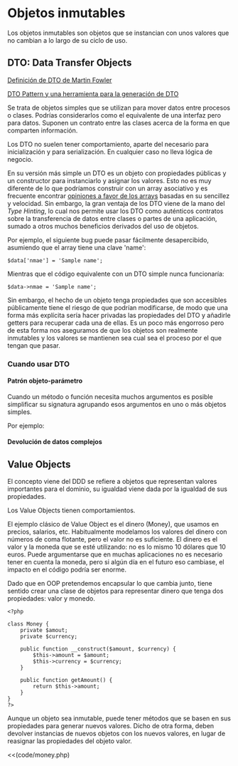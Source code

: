 # Objetos inmutables

Los objetos inmutables son objetos que se instancian con unos valores que no cambian a lo largo de su ciclo de uso.

## DTO: Data Transfer Objects

[Definición de DTO de Martin Fowler](http://martinfowler.com/eaaCatalog/dataTransferObject.html "P of EAA: Data Transfer Object")

[DTO Pattern y una herramienta para la generación de DTO](http://neverstopbuilding.com/data-transfer-object "")

Se trata de objetos simples que se utilizan para mover datos entre procesos o clases. Podrías considerarlos como el equivalente de una interfaz pero para datos. Suponen un contrato entre las clases acerca de la forma en que comparten información.

Los DTO no suelen tener comportamiento, aparte del necesario para inicialización y para serialización. En cualquier caso no lleva lógica de negocio.

En su versión más simple un DTO es un objeto con propiedades públicas y un constructor para instanciarlo y asignar los valores. Esto no es muy diferente de lo que podríamos construir con un array asociativo y es frecuente encontrar [opiniones a favor de los arrays](http://stackoverflow.com/questions/2056931/value-objects-vs-associative-arrays-in-php "Value objects vs associative arrays in PHP - Stack Overflow") basadas en su sencillez y velocidad. Sin embargo, la gran ventaja de los DTO viene de la mano del *Type Hinting*, lo cual nos permite usar los DTO como auténticos contratos sobre la transferencia de datos entre clases o partes de una aplicación, sumado a otros muchos beneficios derivados del uso de objetos.

Por ejemplo, el siguiente bug puede pasar fácilmente desapercibido, asumiendo que el array tiene una clave 'name':

	$data['nmae'] = 'Sample name';

Mientras que el código equivalente con un DTO simple nunca funcionaría:

	$data->nmae = 'Sample name';

Sin embargo, el hecho de un objeto tenga propiedades que son accesibles públicamente tiene el riesgo de que podrían modificarse, de modo que una forma más explícita sería hacer privadas las propiedades del DTO y añadirle getters para recuperar cada una de ellas. Es un poco más engorroso pero de esta forma nos aseguramos de que los objetos son realmente inmutables y los valores se mantienen sea cual sea el proceso por el que tengan que pasar.

### Cuando usar DTO

#### Patrón objeto-parámetro

Cuando un método o función necesita muchos argumentos es posible simplificar su signatura agrupando esos argumentos en uno o más objetos simples.

Por ejemplo:

<?php	?>

#### Devolución de datos complejos

## Value Objects

El concepto viene del DDD se refiere a objetos que representan valores importantes para el dominio, su igualdad viene dada por la igualdad de sus propiedades.

Los Value Objects tienen comportamientos.

El ejemplo clásico de Value Object es el dinero (Money), que usamos en precios, salarios, etc. Habitualmente modelamos los valores del dinero con números de coma flotante, pero el valor no es suficiente. El dinero es el valor y la moneda que se esté utilizando: no es lo mismo 10 dólares que 10 euros. Puede argumentarse que en muchas aplicaciones no es necesario tener en cuenta la moneda, pero si algún día en el futuro eso cambiase, el impacto en el código podría ser enorme.

Dado que en OOP pretendemos encapsular lo que cambia junto, tiene sentido crear una clase de objetos para representar dinero que tenga dos propiedades: valor y monedo.

	<?php

	class Money {
		private $amout;
		private $currency;
	
		public function __construct($amount, $currency) {
			$this->amount = $amount;
			$this->currency = $currency;
		}
	
		public function getAmount() {
			return $this->amount;
		}
	}
	?>

Aunque un objeto sea inmutable, puede tener métodos que se basen en sus propiedades para generar nuevos valores. Dicho de otra forma, deben devolver instancias de nuevos objetos con los nuevos valores, en lugar de reasignar las propiedades del objeto valor.

<<(code/money.php)


